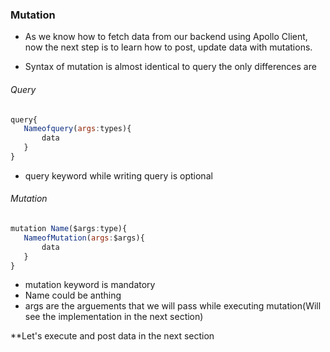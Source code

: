 
### Mutation


- As we know how to fetch data from our backend using Apollo Client, now the next step is to learn how to post, update data with mutations.

- Syntax of mutation is almost identical to query the only differences are

###### Query

```javascript
query{
   Nameofquery(args:types){
       data
   }
}
```
- query keyword while writing query is optional


###### Mutation

```javascript
mutation Name($args:type){
   NameofMutation(args:$args){
       data
   }
}
```


- mutation keyword is mandatory
- Name could be anthing
-  args are the arguements that we will pass while executing mutation(Will see the implementation in the next section)


**Let's execute and post data in the next section


